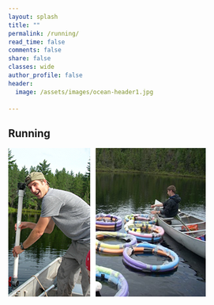 ```yaml
---
layout: splash
title: ""
permalink: /running/
read_time: false
comments: false
share: false
classes: wide
author_profile: false
header:
  image: /assets/images/ocean-header1.jpg

---
```

## Running

![lpods](assets/images/lpods_photo.png)
